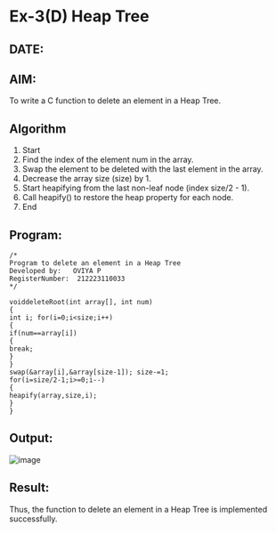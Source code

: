 # Ex-3(D) Heap Tree
## DATE: 
## AIM:
To write a C function to delete an element in a Heap Tree.

## Algorithm
1. Start 
2. Find the index of the element num in the array. 
3. Swap the element to be deleted with the last element in the array. 
4. Decrease the array size (size) by 1. 
5. Start heapifying from the last non-leaf node (index size/2 - 1). 
6. Call heapify() to restore the heap property for each node. 
7. End 

## Program:
```
/*
Program to delete an element in a Heap Tree
Developed by:   OVIYA P
RegisterNumber:  212223110033
*/

voiddeleteRoot(int array[], int num)
{
int i; for(i=0;i<size;i++)
{
if(num==array[i])
{
break;
}
}
swap(&array[i],&array[size-1]); size-=1;
for(i=size/2-1;i>=0;i--)
{
heapify(array,size,i);
}
}

```

## Output:

![image](https://github.com/user-attachments/assets/c012f1d6-59bd-48a2-b037-46a69ac26280)


## Result:
Thus, the function to delete an element in a Heap Tree is implemented successfully.
